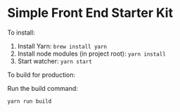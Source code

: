 # Simple Front End Starter Kit

To install:

1. Install Yarn: `brew install yarn`
2. Install node modules (in project root): `yarn install`
3. Start watcher: `yarn start`

To build for production:

Run the build command:

`yarn run build`